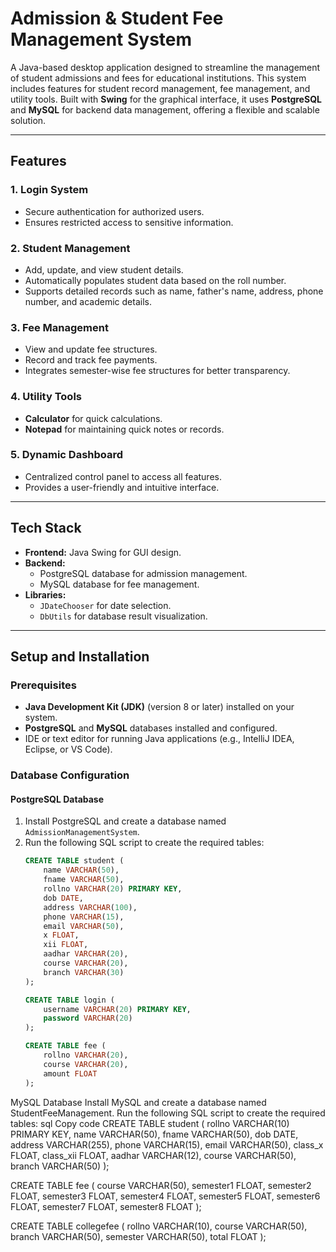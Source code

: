 # Admission & Student Fee Management System

A Java-based desktop application designed to streamline the management of student admissions and fees for educational institutions. This system includes features for student record management, fee management, and utility tools. Built with **Swing** for the graphical interface, it uses **PostgreSQL** and **MySQL** for backend data management, offering a flexible and scalable solution.

---

## Features

### 1. **Login System**
- Secure authentication for authorized users.
- Ensures restricted access to sensitive information.

### 2. **Student Management**
- Add, update, and view student details.
- Automatically populates student data based on the roll number.
- Supports detailed records such as name, father's name, address, phone number, and academic details.

### 3. **Fee Management**
- View and update fee structures.
- Record and track fee payments.
- Integrates semester-wise fee structures for better transparency.

### 4. **Utility Tools**
- **Calculator** for quick calculations.
- **Notepad** for maintaining quick notes or records.

### 5. **Dynamic Dashboard**
- Centralized control panel to access all features.
- Provides a user-friendly and intuitive interface.

---

## Tech Stack

- **Frontend:** Java Swing for GUI design.
- **Backend:**
  - PostgreSQL database for admission management.
  - MySQL database for fee management.
- **Libraries:**
  - `JDateChooser` for date selection.
  - `DbUtils` for database result visualization.

---

## Setup and Installation

### Prerequisites
- **Java Development Kit (JDK)** (version 8 or later) installed on your system.
- **PostgreSQL** and **MySQL** databases installed and configured.
- IDE or text editor for running Java applications (e.g., IntelliJ IDEA, Eclipse, or VS Code).

### Database Configuration

#### PostgreSQL Database
1. Install PostgreSQL and create a database named `AdmissionManagementSystem`.
2. Run the following SQL script to create the required tables:
   ```sql
   CREATE TABLE student (
       name VARCHAR(50),
       fname VARCHAR(50),
       rollno VARCHAR(20) PRIMARY KEY,
       dob DATE,
       address VARCHAR(100),
       phone VARCHAR(15),
       email VARCHAR(50),
       x FLOAT,
       xii FLOAT,
       aadhar VARCHAR(20),
       course VARCHAR(20),
       branch VARCHAR(30)
   );

   CREATE TABLE login (
       username VARCHAR(20) PRIMARY KEY,
       password VARCHAR(20)
   );

   CREATE TABLE fee (
       rollno VARCHAR(20),
       course VARCHAR(20),
       amount FLOAT
   );

MySQL Database
Install MySQL and create a database named StudentFeeManagement.
Run the following SQL script to create the required tables:
sql
Copy code
CREATE TABLE student (
    rollno VARCHAR(10) PRIMARY KEY,
    name VARCHAR(50),
    fname VARCHAR(50),
    dob DATE,
    address VARCHAR(255),
    phone VARCHAR(15),
    email VARCHAR(50),
    class_x FLOAT,
    class_xii FLOAT,
    aadhar VARCHAR(12),
    course VARCHAR(50),
    branch VARCHAR(50)
);

CREATE TABLE fee (
    course VARCHAR(50),
    semester1 FLOAT,
    semester2 FLOAT,
    semester3 FLOAT,
    semester4 FLOAT,
    semester5 FLOAT,
    semester6 FLOAT,
    semester7 FLOAT,
    semester8 FLOAT
);

CREATE TABLE collegefee (
    rollno VARCHAR(10),
    course VARCHAR(50),
    branch VARCHAR(50),
    semester VARCHAR(50),
    total FLOAT
);
